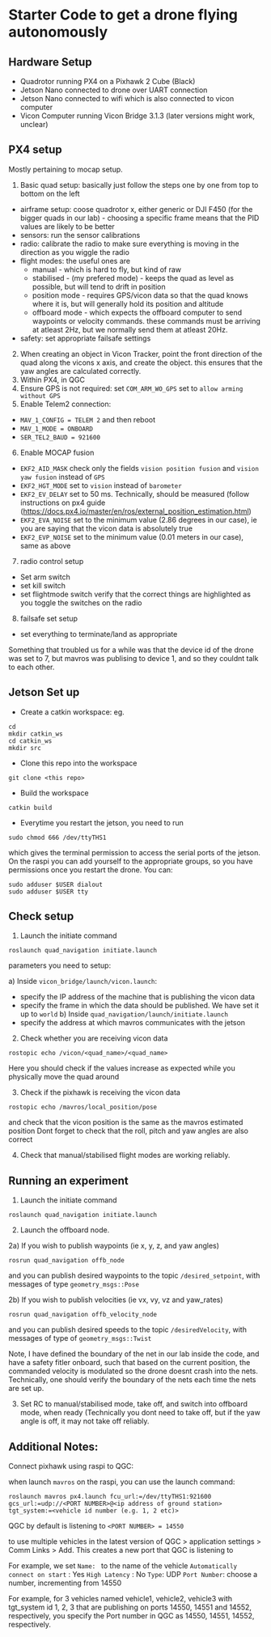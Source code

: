 # Starter Code to get a drone flying autonomously

## Hardware Setup
- Quadrotor running PX4 on a Pixhawk 2 Cube (Black)
- Jetson Nano connected to drone over UART connection 
- Jetson Nano connected to wifi which is also connected to vicon computer
- Vicon Computer running Vicon Bridge 3.1.3 (later versions might work, unclear)

## PX4 setup

Mostly pertaining to mocap setup.

1. Basic quad setup: basically just follow the steps one by one from top to bottom on the left
- airframe setup: coose quadrotor x, either generic or DJI F450 (for the bigger quads in our lab) - choosing a specific frame means that the PID values are likely to be better
- sensors: run the sensor calibrations
- radio: calibrate the radio to make sure everything is moving in the direction as you wiggle the radio
- flight modes: the useful ones are
  - manual - which is hard to fly, but kind of raw
  - stabilised - (my prefered mode) - keeps the quad as level as possible, but will tend to drift in position
  - position mode - requires GPS/vicon data so that the quad knows where it is, but will generally hold its position and altitude
  - offboard mode - which expects the offboard computer to send waypoints or velocity commands. these commands must be arriving at atleast 2Hz, but we normally send them at atleast 20Hz. 
- safety: set appropriate failsafe settings
2. When creating an object in Vicon Tracker, point the front direction of the quad along the vicons x axis, and create the object. this ensures that the yaw angles are calculated correctly.
3. Within PX4, in QGC 
4. Ensure GPS is not required: set `COM_ARM_WO_GPS` set to `allow arming without GPS`
5. Enable Telem2 connection:
- `MAV_1_CONFIG = TELEM 2`  and then reboot
- `MAV_1_MODE = ONBOARD`
- `SER_TEL2_BAUD = 921600`
6. Enable MOCAP fusion
- `EKF2_AID_MASK` check only the fields `vision position fusion` and `vision yaw fusion` instead of `GPS`
- `EKF2_HGT_MODE` set to `vision` instead of `barometer`
- `EKF2_EV_DELAY` set to 50 ms. Technically, should be measured (follow instructions on px4 guide (https://docs.px4.io/master/en/ros/external_position_estimation.html)
- `EKF2_EVA_NOISE` set to the minimum value (2.86 degrees in our case), ie you are saying that the vicon data is absolutely true
- `EKF2_EVP_NOISE` set to the minimum value (0.01 meters in our case), same as above
7. radio control setup
- Set arm switch
- set kill switch
- set flightmode switch
verify that the correct things are highlighted as you toggle the switches on the radio
8. failsafe set setup
- set everything to terminate/land as appropriate

Something that troubled us for a while was that the device id of the drone was set to 7, but mavros was publising to device 1, and so they couldnt talk to each other.


## Jetson Set up 
- Create a catkin workspace: eg.
```
cd 
mkdir catkin_ws
cd catkin_ws
mkdir src
```
- Clone this repo into the workspace
```
git clone <this repo>
```
- Build the workspace
```
catkin build
```
- Everytime you restart the jetson, you need to run
```
sudo chmod 666 /dev/ttyTHS1
```
which gives the terminal permission to access the serial ports of the jetson. 
On the raspi you can add yourself to the appropriate groups, so you have permissions once you restart the drone. You can:
```
sudo adduser $USER dialout
sudo adduser $USER tty
```

## Check setup
1. Launch the initiate command
```
roslaunch quad_navigation initiate.launch
```
parameters you need to setup:

a) Inside `vicon_bridge/launch/vicon.launch`:
- specify the IP address of the machine that is publishing the vicon data
- specify the frame in which the data should be published. We have set it up to `world`
b) Inside `quad_navigation/launch/initiate.launch`
- specify the address at which mavros communicates with the jetson


2. Check whether you are receiving vicon data
```
rostopic echo /vicon/<quad_name>/<quad_name>
```
Here you should check if the values increase as expected while you physically move the quad around

3. Check if the pixhawk is receiving the vicon data
```
rostopic echo /mavros/local_position/pose
```
and check that the vicon position is the same as the mavros estimated position
Dont forget to check that the roll, pitch and yaw angles are also correct

4. Check that manual/stabilised flight modes are working reliably. 

## Running an experiment

1. Launch the initiate command
```
roslaunch quad_navigation initiate.launch
```

2. Launch the offboard node. 

2a) If you wish to publish waypoints (ie x, y, z, and yaw angles)
```
rosrun quad_navigation offb_node
```
and you can publish desired waypoints to the topic `/desired_setpoint`, with messages of type `geometry_msgs::Pose`

2b) If you wish to publish velocities (ie vx, vy, vz and yaw_rates)
```
rosrun quad_navigation offb_velocity_node
```
and you can publish desired speeds to the topic `/desiredVelocity`, with messages of type of `geometry_msgs::Twist`

Note, I have defined the boundary of the net in our lab inside the code, and have a safety fitler onboard, such that based on the current position, the commanded velocity is modulated so the drone doesnt crash into the nets. 
Technically, one should verify the boundary of the nets each time the nets are set up.

3. Set RC to manual/stabilised mode, take off, and switch into offboard mode, when ready
(Technically you dont need to take off, but if the yaw angle is off, it may not take off reliably. 



## Additional Notes:

Connect pixhawk using raspi to QGC:

when launch `mavros` on the raspi, you can use the launch command:
```
roslaunch mavros px4.launch fcu_url:=/dev/ttyTHS1:921600 gcs_url:=udp://<PORT NUMBER>@<ip address of ground station> tgt_system:=<vehicle id number (e.g. 1, 2 etc)>
```

QGC by default is listening to `<PORT NUMBER> = 14550`

to use multiple vehicles in the latest version of QGC > application settings > Comm Links > Add. This creates a new port that QGC is listening to

For example, we set 
`Name: ` to the name of the vehicle
`Automatically connect on start` : Yes
`High Latency` : No
`Type`: UDP
`Port Number`: choose a number, incrementing from 14550

For example, for 3 vehicles named vehicle1, vehicle2, vehicle3 with tgt_system id 1, 2, 3 that are publishing on ports 14550, 14551 and 14552, respectively, you specify the Port number in QGC as 14550, 14551, 14552, respectively. 



